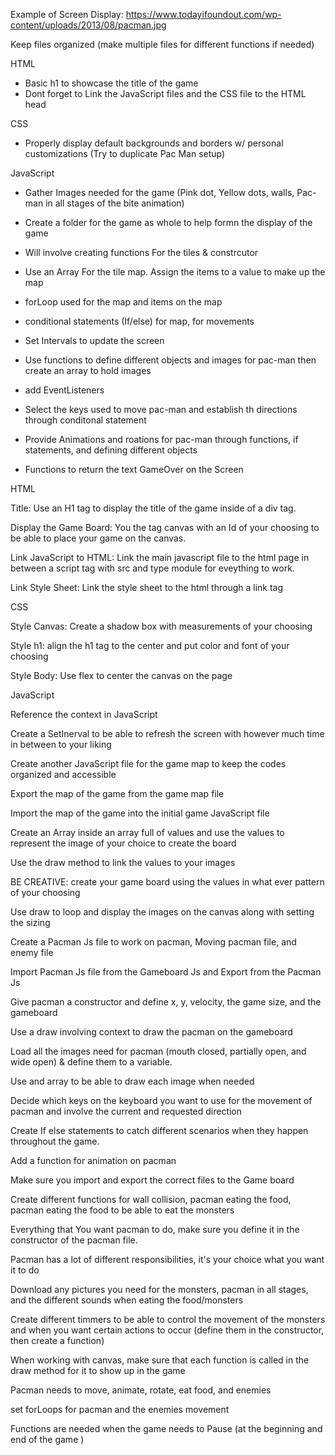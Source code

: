  Example of Screen Display: https://www.todayifoundout.com/wp-content/uploads/2013/08/pacman.jpg


Keep files organized (make multiple files for different functions if needed)



HTML 

-	Basic  h1 to showcase the title of the game
- Dont forget to Link the JavaScript files and the CSS file to the HTML head




CSS

-	Properly display default backgrounds and borders w/ personal customizations (Try to duplicate Pac Man setup)






JavaScript

- Gather Images needed for the game (Pink dot, Yellow dots, walls, Pac-man in all stages of the bite animation)

- Create a folder for the game as whole to help formn the display of the game

- Will involve creating functions For the  tiles & constrcutor

- Use an Array For the tile map. Assign the items to a value to make up the map 

-  forLoop used for the map and items on the map

- conditional statements (If/else) for map, for movements

- Set Intervals to update the screen

- Use functions to define different objects and images for pac-man then create an array to hold images

- add EventListeners

- Select the keys used to move pac-man and establish th directions through conditonal statement


- Provide Animations and roations for pac-man through functions, if statements, and defining different objects 

- Functions to return the text GameOver on the Screen 



HTML

Title: Use an H1 tag to display the title of the game inside of a div tag.

Display the Game Board: You the tag canvas with an Id of your choosing to be able to place your game on the canvas.

Link JavaScript to HTML: Link the main javascript file to the html page in between a script tag with src and type module for eveything to work.

Link Style Sheet: Link the style sheet to the html through a link tag


CSS

Style Canvas: Create a shadow box with measurements of your choosing

Style h1: align the h1 tag to the center and put color and font of your choosing

Style Body: Use flex to center the canvas on the page


JavaScript

Reference the context in JavaScript

Create a SetInerval to be able to refresh the screen with however much time in between to your liking

Create another JavaScript file for the game map to keep the codes organized and accessible

Export the map of the game from the game map file 

Import the map of the game into the initial game JavaScript file

Create an Array inside an array full of values and use the values to represent the image of your choice to create the board

Use the draw method to link the values to your images

BE CREATIVE: create your game board using the values in what ever pattern of your choosing

Use draw to loop and display the images on the canvas along with setting the sizing

Create a  Pacman Js file to work on pacman, Moving pacman file, and enemy file

Import Pacman Js file from the Gameboard Js and Export from the Pacman Js

Give pacman a constructor and define x, y, velocity, the game size, and the gameboard

Use a draw involving context to draw the pacman on the gameboard

Load all the images need for pacman (mouth closed, partially open, and wide open) & define them to a variable.

Use and array to be able to draw each image when needed

Decide which keys on the keyboard you want to use for the movement of pacman and involve the current and requested direction

Create If else statements to catch different scenarios when they happen throughout the game. 

Add a function for animation on pacman

Make sure you import and export the correct files to the Game board

Create different functions for wall collision, pacman eating the food, pacman eating the food to be able to eat the monsters

Everything that You want pacman to do, make sure you define it in the constructor of the pacman file.

Pacman has a lot of different responsibilities, it's your choice what you want it to do

Download any pictures you need for the monsters, pacman in all stages, and the different sounds when eating the food/monsters

Create different timmers to be able to control the movement of the monsters and when you want certain actions to occur (define them in the constructor, then create a function)


When working with canvas, make sure that each function is called in the draw method for it to show up in the game

Pacman needs to move, animate, rotate, eat food, and enemies

set forLoops for pacman and the enemies movement

Functions are needed when the game needs to Pause (at the beginning and end of the game )